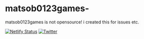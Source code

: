 # matsob0123games-
matsob0123games is not opensource! i created this for issues etc.


[![Netlify Status](https://api.netlify.com/api/v1/badges/b1c57097-5dac-4bd8-973d-a7b85557e733/deploy-status)](https://app.netlify.com/sites/matsob0123games/deploys) [![Twitter](https://matsob0123games.tk/images/tv.png)](https://twitter.com/matsob0123games) 
 
